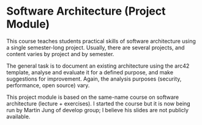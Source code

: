# Software Architecture (Project Module)

This course teaches students practical skills of software architecture using a single semester-long project. Usually, there are several projects, and content varies by project and by semester.

The general task is to document an existing architecture using the arc42 template, analyse and evaluate it for a defined purpose, and make suggestions for improvement. Again, the analysis purposes (security, performance, open source) vary.

This project module is based on the same-name course on software architecture (lecture + exercises). I started the course but it is now being run by Martin Jung of develop group; I believe his slides are not publicly available.

